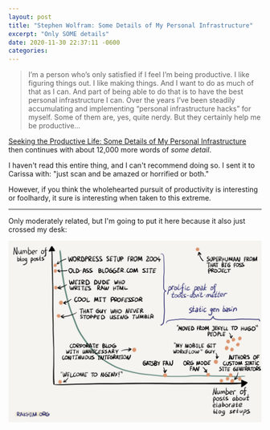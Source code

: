 ```yaml
---
layout: post
title: "Stephen Wolfram: Some Details of My Personal Infrastructure"
excerpt: "Only SOME details"
date: 2020-11-30 22:37:11 -0600
categories: 
---
```


> I’m a person who’s only satisfied if I feel I’m being productive. I like figuring things out. I like making things. And I want to do as much of that as I can. And part of being able to do that is to have the best personal infrastructure I can. Over the years I’ve been steadily accumulating and implementing “personal infrastructure hacks” for myself. Some of them are, yes, quite nerdy. But they certainly help me be productive...

[Seeking the Productive Life: Some Details of My Personal Infrastructure](https://writings.stephenwolfram.com/2019/02/seeking-the-productive-life-some-details-of-my-personal-infrastructure/) then continues with about 12,000 more words of _some detail_.

I haven't read this entire thing, and I can't recommend doing so. I sent it to Carissa with: "just scan and be amazed or horrified or both."

However, if you think the wholehearted pursuit of productivity is interesting or foolhardy, it sure is interesting when taken to this extreme.

---

Only moderately related, but I'm going to put it here because it also just crossed my desk:

[![](/assets/2020/11/blogging.jpg)](https://rakhim.org/honestly-undefined/19/)
